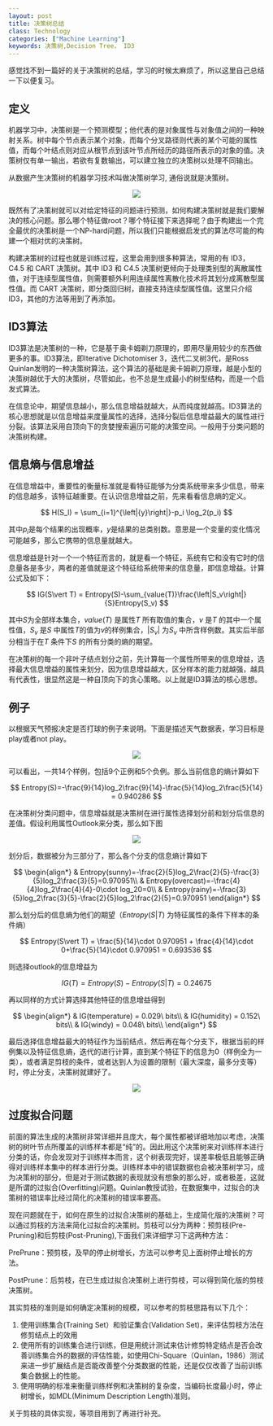```yaml
---
layout: post
title: 决策树总结
class: Technology
categories: ["Machine Learning"]
keywords: 决策树,Decision Tree， ID3
---
```


感觉找不到一篇好的关于决策树的总结，学习的时候太麻烦了，所以这里自己总结一下以便复习。

## **定义**
机器学习中，决策树是一个预测模型；他代表的是对象属性与对象值之间的一种映射关系。树中每个节点表示某个对象，而每个分叉路径则代表的某个可能的属性值，而每个叶结点则对应从根节点到该叶节点所经历的路径所表示的对象的值。决策树仅有单一输出，若欲有复数输出，可以建立独立的决策树以处理不同输出。

从数据产生决策树的机器学习技术叫做决策树学习, 通俗说就是决策树。

<center><img src="/images/blog/decisionTree1.jpg"></center>

既然有了决策树就可以对给定特征的问题进行预测，如何构建决策树就是我们要解决的核心问题。那么哪个特征做root？哪个特征接下来选择呢？由于构建出一个完全最优的决策树是一个NP-hard问题，所以我们只能根据启发式的算法尽可能的构建一个相对优的决策树。

构建决策树的过程也就是训练过程，这里会用到很多种算法，常用的有 ID3，C4.5 和 CART 决策树。其中 ID3 和 C4.5 决策树更倾向于处理类别型的离散属性值，对于连续型属性值，则需要额外利用连续属性离散化技术将其划分成离散型属性值。而 CART 决策树，即分类回归树，直接支持连续型属性值。这里只介绍ID3，其他的方法等用到了再添加。

## **ID3算法**
ID3算法是决策树的一种，它是基于奥卡姆剃刀原理的，即用尽量用较少的东西做更多的事。ID3算法，即Iterative Dichotomiser 3，迭代二叉树3代，是Ross Quinlan发明的一种决策树算法，这个算法的基础是奥卡姆剃刀原理，越是小型的决策树越优于大的决策树，尽管如此，也不总是生成最小的树型结构，而是一个启发式算法。

在信息论中，期望信息越小，那么信息增益就越大，从而纯度就越高。ID3算法的核心思想就是以信息增益来度量属性的选择，选择分裂后信息增益最大的属性进行分裂。该算法采用自顶向下的贪婪搜索遍历可能的决策空间。一般用于分类问题的决策树构建。

## **信息熵与信息增益**
在信息增益中，重要性的衡量标准就是看特征能够为分类系统带来多少信息，带来的信息越多，该特征越重要。在认识信息增益之前，先来看看信息熵的定义。

$$
H(S_l) = \sum_{i=1}^{\left|{y}\right|}-p_i \log_2(p_i)
$$

其中$p_i$是每个结果的出现概率，$y$是结果的总类别数。意思是一个变量的变化情况可能越多，那么它携带的信息量就越大。

信息增益是针对一个一个特征而言的，就是看一个特征，系统有它和没有它时的信息量各是多少，两者的差值就是这个特征给系统带来的信息量，即信息增益。计算公式及如下：

$$
IG(S\vert T) = Entropy(S)-\sum_{value(T)}\frac{\left|S_v\right|}{S}Entropy(S_v)
$$

其中$S$为全部样本集合，$value(T)$ 是属性$T$ 所有取值的集合，$v$ 是$T$ 的其中一个属性值，$S_v$ 是$S$ 中属性$T$的值为$v$的样例集合，$\vert S_v \vert$ 为$S_v$ 中所含样例数。其实后半部分相当于在$T$ 条件下$S$ 的所有分类的熵的期望。

在决策树的每一个非叶子结点划分之前，先计算每一个属性所带来的信息增益，选择最大信息增益的属性来划分，因为信息增益越大，区分样本的能力就越强，越具有代表性，很显然这是一种自顶向下的贪心策略。以上就是ID3算法的核心思想。

## **例子**
以根据天气预报决定是否打球的例子来说明。下面是描述天气数据表，学习目标是play或者not play。

<center><img src="/images/blog/decisionTree2.jpg"></center>

可以看出，一共14个样例，包括9个正例和5个负例。那么当前信息的熵计算如下

$$
Entropy(S)=-\frac{9}{14}log_2\frac{9}{14}-\frac{5}{14}log_2\frac{5}{14} = 0.940286
$$

在决策树分类问题中，信息增益就是决策树在进行属性选择划分前和划分后信息的差值。假设利用属性Outlook来分类，那么如下图

<center><img src="/images/blog/decisionTree3.jpg"></center>

划分后，数据被分为三部分了，那么各个分支的信息熵计算如下

$$
\begin{align*}
& Entropy(sunny)=-\frac{2}{5}log_2\frac{2}{5}-\frac{3}{5}log_2\frac{3}{5}=0.970951\\
& Entropy(overcast)=-\frac{4}{4}log_2\frac{4}{4}-0\cdot log_20=0\\
& Entropy(rainy)=-\frac{3}{5}log_2\frac{3}{5}-\frac{2}{5}log_2\frac{2}{5}=0.970951
\end{align*}
$$

那么划分后的信息熵为他们的期望（$Entropy(S\vert T)$ 为特征属性的条件下样本的条件熵）

$$
Entropy(S\vert T) = \frac{5}{14}\cdot 0.970951 + \frac{4}{14}\cdot 0+\frac{5}{14}\cdot 0.970951 = 0.693536
$$

则选择outlook的信息增益为

$$
IG(T) = Entropy(S) - Entropy(S\vert T) = 0.24675
$$

再以同样的方式计算选择其他特征的信息增益得到

$$
\begin{align*}
& IG(temperature) = 0.029\ bits\\
& IG(humidity) = 0.152\ bits\\
& IG(windy) = 0.048\ bits\\
\end{align*}
$$

最后选择信息增益最大的特征作为当前结点，然后再在每个分支下，根据当前的样例集以及特征信息熵，迭代的进行计算，直到某个特征下的信息为0（样例全为一类），或者满足剪枝的条件，或者达到人为设置的限制（最大深度，最多分支等）时，停止分支，决策树就建好了。

<center><img src="/images/blog/decisionTree4.jpg"></center>

## **过度拟合问题**
前面的算法生成的决策树非常详细并且庞大，每个属性都被详细地加以考虑，决策树的树叶节点所覆盖的训练样本都是“纯”的。因此用这个决策树来对训练样本进行分类的话，你会发现对于训练样本而言，这个树表现完好，误差率极低且能够正确得对训练样本集中的样本进行分类。训练样本中的错误数据也会被决策树学习，成为决策树的部分，但是对于测试数据的表现就没有想象的那么好，或者极差，这就是所谓的过拟合(Overfitting)问题。Quinlan教授试验，在数据集中，过拟合的决策树的错误率比经过简化的决策树的错误率要高。



现在问题就在于，如何在原生的过拟合决策树的基础上，生成简化版的决策树？可以通过剪枝的方法来简化过拟合的决策树。剪枝可以分为两种：预剪枝(Pre-Pruning)和后剪枝(Post-Pruning),下面我们来详细学习下这两种方法：

PrePrune：预剪枝，及早的停止树增长，方法可以参考见上面树停止增长的方法。

PostPrune：后剪枝，在已生成过拟合决策树上进行剪枝，可以得到简化版的剪枝决策树。

其实剪枝的准则是如何确定决策树的规模，可以参考的剪枝思路有以下几个：

1. 使用训练集合(Training Set）和验证集合(Validation Set)，来评估剪枝方法在修剪结点上的效用
2. 使用所有的训练集合进行训练，但是用统计测试来估计修剪特定结点是否会改善训练集合外的数据的评估性能，如使用Chi-Square（Quinlan，1986）测试来进一步扩展结点是否能改善整个分类数据的性能，还是仅仅改善了当前训练集合数据上的性能。
3. 使用明确的标准来衡量训练样例和决策树的复杂度，当编码长度最小时，停止树增长，如MDL(Minimum Description Length)准则。

关于剪枝的具体实现，等项目用到了再进行补充。

